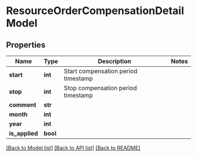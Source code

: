 # ResourceOrderCompensationDetailModel

## Properties
Name | Type | Description | Notes
------------ | ------------- | ------------- | -------------
**start** | **int** | Start compensation period timestamp | 
**stop** | **int** | Stop compensation period timestamp | 
**comment** | **str** |  | 
**month** | **int** |  | 
**year** | **int** |  | 
**is_applied** | **bool** |  | 

[[Back to Model list]](../README.md#documentation-for-models) [[Back to API list]](../README.md#documentation-for-api-endpoints) [[Back to README]](../README.md)


